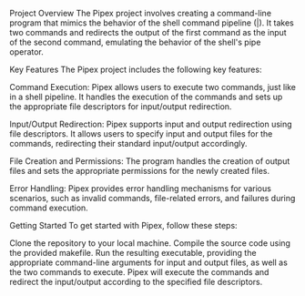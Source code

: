 Project Overview
The Pipex project involves creating a command-line program that mimics the behavior of the shell command pipeline (|). It takes two commands and redirects the output of the first command as the input of the second command, emulating the behavior of the shell's pipe operator.

Key Features
The Pipex project includes the following key features:

Command Execution: Pipex allows users to execute two commands, just like in a shell pipeline. It handles the execution of the commands and sets up the appropriate file descriptors for input/output redirection.

Input/Output Redirection: Pipex supports input and output redirection using file descriptors. It allows users to specify input and output files for the commands, redirecting their standard input/output accordingly.

File Creation and Permissions: The program handles the creation of output files and sets the appropriate permissions for the newly created files.

Error Handling: Pipex provides error handling mechanisms for various scenarios, such as invalid commands, file-related errors, and failures during command execution.

Getting Started
To get started with Pipex, follow these steps:

Clone the repository to your local machine. Compile the source code using the provided makefile. Run the resulting executable, providing the appropriate command-line arguments for input and output files, as well as the two commands to execute. Pipex will execute the commands and redirect the input/output according to the specified file descriptors.